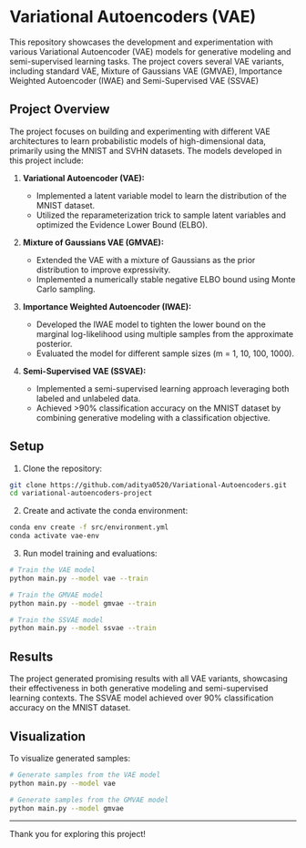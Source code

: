 # Variational Autoencoders (VAE) 

This repository showcases the development and experimentation with various Variational Autoencoder (VAE) models for generative modeling and semi-supervised learning tasks. The project covers several VAE variants, including standard VAE, Mixture of Gaussians VAE (GMVAE), Importance Weighted Autoencoder (IWAE) and Semi-Supervised VAE (SSVAE)

## Project Overview
The project focuses on building and experimenting with different VAE architectures to learn probabilistic models of high-dimensional data, primarily using the MNIST and SVHN datasets. The models developed in this project include:

1. **Variational Autoencoder (VAE):**
   - Implemented a latent variable model to learn the distribution of the MNIST dataset.
   - Utilized the reparameterization trick to sample latent variables and optimized the Evidence Lower Bound (ELBO).

2. **Mixture of Gaussians VAE (GMVAE):**
   - Extended the VAE with a mixture of Gaussians as the prior distribution to improve expressivity.
   - Implemented a numerically stable negative ELBO bound using Monte Carlo sampling.

3. **Importance Weighted Autoencoder (IWAE):**
   - Developed the IWAE model to tighten the lower bound on the marginal log-likelihood using multiple samples from the approximate posterior.
   - Evaluated the model for different sample sizes (m = 1, 10, 100, 1000).

4. **Semi-Supervised VAE (SSVAE):**
   - Implemented a semi-supervised learning approach leveraging both labeled and unlabeled data.
   - Achieved >90% classification accuracy on the MNIST dataset by combining generative modeling with a classification objective.

## Setup
1. Clone the repository:
```bash
git clone https://github.com/aditya0520/Variational-Autoencoders.git
cd variational-autoencoders-project
```

2. Create and activate the conda environment:
```bash
conda env create -f src/environment.yml
conda activate vae-env
```

3. Run model training and evaluations:
```bash
# Train the VAE model
python main.py --model vae --train

# Train the GMVAE model
python main.py --model gmvae --train

# Train the SSVAE model
python main.py --model ssvae --train

```

## Results
The project generated promising results with all VAE variants, showcasing their effectiveness in both generative modeling and semi-supervised learning contexts. The SSVAE model achieved over 90% classification accuracy on the MNIST dataset.

## Visualization
To visualize generated samples:
```bash
# Generate samples from the VAE model
python main.py --model vae

# Generate samples from the GMVAE model
python main.py --model gmvae
```

---
Thank you for exploring this project! 

